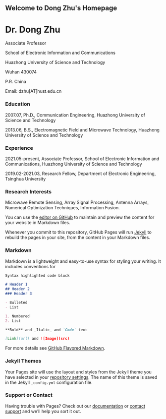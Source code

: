 ## Welcome to Dong Zhu's Homepage

# Dr. Dong Zhu

Associate Professor 

School of Electronic Information and Communications

Huazhong University of Science and Technology

Wuhan 430074

P.R. China

Email: dzhu[AT]hust.edu.cn

### Education

2007.07, Ph.D., Communication Engineering, Huazhong University of Science and Technology

2013.06, B.S., Electromagnetic Field and Microwave Technology, Huazhong University of Science and Technology

### Experience

2021.05-present, Associate Professor, School of Electronic Information and Communications, Huazhong University of Science and Technology

2019.02-2021.03, Research Fellow, Department of Electronic Engineering, Tsinghua University

### Research Interests

Microwave Remote Sensing, Array Signal Processing, Antenna Arrays, Numerical Optimization Techniques, Information Fusion.




You can use the [editor on GitHub](https://github.com/sunTiu/github.com/edit/gh-pages/index.md) to maintain and preview the content for your website in Markdown files.

Whenever you commit to this repository, GitHub Pages will run [Jekyll](https://jekyllrb.com/) to rebuild the pages in your site, from the content in your Markdown files.

### Markdown

Markdown is a lightweight and easy-to-use syntax for styling your writing. It includes conventions for

```markdown
Syntax highlighted code block

# Header 1
## Header 2
### Header 3

- Bulleted
- List

1. Numbered
2. List

**Bold** and _Italic_ and `Code` text

[Link](url) and ![Image](src)
```

For more details see [GitHub Flavored Markdown](https://guides.github.com/features/mastering-markdown/).

### Jekyll Themes

Your Pages site will use the layout and styles from the Jekyll theme you have selected in your [repository settings](https://github.com/sunTiu/github.com/settings/pages). The name of this theme is saved in the Jekyll `_config.yml` configuration file.

### Support or Contact

Having trouble with Pages? Check out our [documentation](https://docs.github.com/categories/github-pages-basics/) or [contact support](https://support.github.com/contact) and we’ll help you sort it out.

